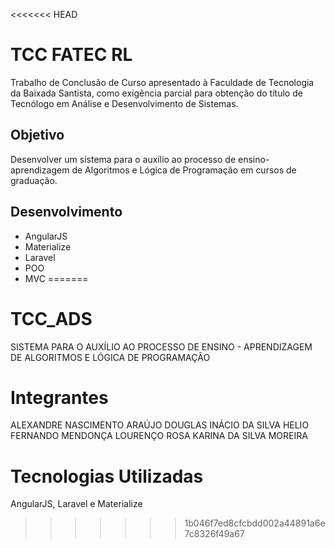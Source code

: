 <<<<<<< HEAD
# TCC FATEC RL
Trabalho de Conclusão de Curso apresentado à Faculdade de Tecnologia da Baixada Santista, como exigência parcial para obtenção do título de Tecnólogo em Análise e Desenvolvimento de Sistemas.

## Objetivo
Desenvolver um sistema para o auxílio ao processo de ensino-aprendizagem de Algoritmos e Lógica de Programação em cursos de graduação.

## Desenvolvimento
* AngularJS
* Materialize
* Laravel
* POO
* MVC
=======
# TCC_ADS
SISTEMA PARA O AUXÍLIO AO PROCESSO DE ENSINO - APRENDIZAGEM DE  ALGORITMOS E LÓGICA DE PROGRAMAÇÃO

# Integrantes
ALEXANDRE NASCIMENTO ARAÚJO
DOUGLAS INÁCIO DA SILVA
HELIO FERNANDO MENDONÇA LOURENÇO ROSA
KARINA DA SILVA MOREIRA

# Tecnologias Utilizadas
AngularJS,
Laravel e
Materialize
>>>>>>> 1b046f7ed8cfcbdd002a44891a6e7c8326f49a67
